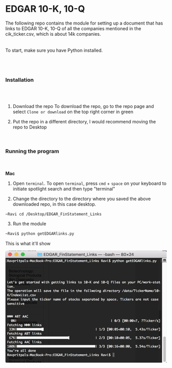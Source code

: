 # EDGAR 10-K, 10-Q <br>
The following repo contains the module for setting up a document that has links to EDGAR 10-K, 10-Q of all the companies mentioned in the cik_ticker.csv, which is about 14k companies. <br><br>
<br>
To start, make sure you have Python installed. <br><br><br><br>
### Installation

<br><br>

1. Download the repo
To download the repo, go to the repo page and select `Clone or download` on the top right corner in green

2. Put the repo in a different directory, I would recommend moving the repo to Desktop
<br><br><br>
### Running the program
<br><br>
**Mac**

1. Open ``terminal``. To open ``terminal``, press ``cmd`` + ``space`` on your keyboard to initiate spotlight search and then type "terminal"

2. Change the directory to the directory where you saved the above downloaded repo, in this case desktop.

```bash
~Ravi cd /Desktop/EDGAR_FinStatement_Links
```
3. Run the module

```bash
~Ravi$ python getEDGARlinks.py
```

This is what it'll show

<!-- ![alt text][logo] -->
<!-- [logo]: https://github.com/rkohli3/EDGAR_FinStatement_Links/blob/master/program.png -->

<img src = "https://github.com/rkohli3/EDGAR_FinStatement_Links/blob/master/program.png" width="600" height = "350" align = "center">
